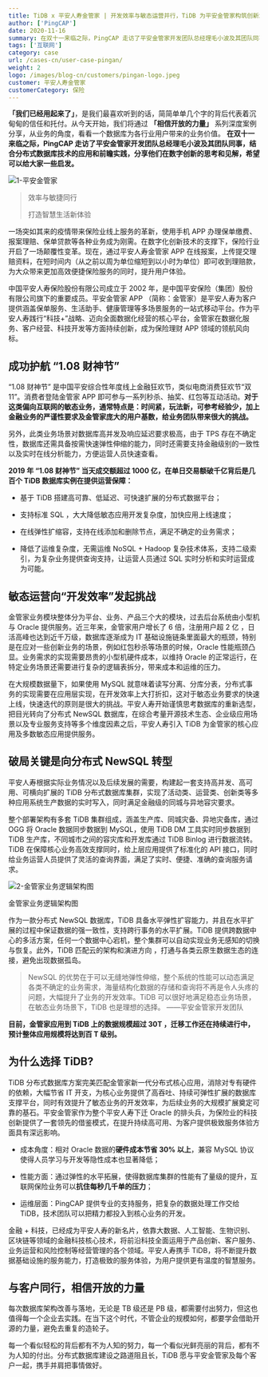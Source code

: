 ```yaml
---
title: TiDB x 平安人寿金管家 | 开发效率与敏态运营并行，TiDB 为平安金管家构筑创新业务的基石
author: ['PingCAP']
date: 2020-11-16
summary: 在双十一来临之际，PingCAP 走访了平安金管家开发团队总经理毛小波及其团队同事，结合分布式数据库技术的应用和前瞻实践，分享他们在数字创新的思考和见解，希望可以给大家一些启发。
tags: ['互联网']
category: case
url: /cases-cn/user-case-pingan/
weight: 2
logo: /images/blog-cn/customers/pingan-logo.jpeg
customer: 平安人寿金管家
customerCategory: 保险
---
```


**「我们已经用起来了」**，是我们最喜欢听到的话，简简单单几个字的背后代表着沉甸甸的信任和托付。从今天开始，我们将通过 **「相信开放的力量」** 系列深度案例分享，从业务的角度，看看一个数据库为各行业用户带来的业务价值。 **在双十一来临之际，PingCAP 走访了平安金管家开发团队总经理毛小波及其团队同事，结合分布式数据库技术的应用和前瞻实践，分享他们在数字创新的思考和见解，希望可以给大家一些启发。**

![1-平安金管家](media/user-case-pingan/1-平安金管家.jpg)

>效率与敏捷同行
>
>打造智慧生活新体验

一场突如其来的疫情带来保险业线上服务的革新，使用手机 APP 办理保单缴费、报案理赔、保单贷款等各种业务成为刚需。在数字化创新技术的支撑下，保险行业开启了一场颠覆性变革。现在，通过平安人寿金管家 APP 在线报案，上传提交理赔资料，在短时间内（从之前以周为单位缩短到以小时为单位）即可收到理赔款，为大众带来更加高效便捷保险服务的同时，提升用户体验。

中国平安人寿保险股份有限公司成立于 2002 年，是中国平安保险（集团）股份有限公司旗下的重要成员。平安金管家 APP （简称：金管家）是平安人寿为客户提供涵盖保单服务、生活助手、健康管理等多场景服务的一站式移动平台。作为平安人寿践行“科技+”战略、迈向全面数据化经营的核心平台，金管家在数据化服务、客户经营、科技开发等方面持续创新，成为保险理财 APP 领域的领航风向标。

## 成功护航 “1.08 财神节”

“1.08 财神节” 是中国平安综合性年度线上金融狂欢节，类似电商消费狂欢节“双 11”。消费者登陆金管家 APP 即可参与一系列秒杀、抽奖、红包等互动活动。**对于这类偏向互联网的敏态业务，通常特点是：时间紧，玩法新，可参考经验少，加上金融业务的严谨性要求及金管家庞大的用户基数，给业务团队带来很大的挑战。**

另外，此类业务场景对数据库高并发及响应延迟要求极高，由于 TPS 存在不确定性，数据库还需具备按需快速弹性伸缩的能力，同时还需要支持金融级别的一致性以及实时在线分析能力，方便运营人员快速查看。

**2019 年 “1.08 财神节” 当天成交额超过 1000 亿，在单日交易额破千亿背后是几百个 TiDB 数据库实例在提供运营保障：**

- 基于 TiDB 搭建高可靠、低延迟、可快速扩展的分布式数据平台；

- 支持标准 SQL ，大大降低敏态应用开发复杂度，加快应用上线速度；

- 在线弹性扩缩容，支持在线添加和删除节点，满足不确定的业务需求；

- 降低了运维复杂度，无需运维 NoSQL + Hadoop 复杂技术体系，支持二级索引，为复杂业务提供查询支持，让运营人员通过 SQL 实时分析和实时运营成为可能。

## 敏态运营向“开发效率”发起挑战

金管家业务模块整体分为平台、业务、产品三个大的模块，过去后台系统由小型机与 Oracle 提供服务。近三年来，金管家用户增长了 6 倍，注册用户超 2 亿 ，日活高峰也达到近千万级，数据库逐渐成为 IT 基础设施链条里面最大的瓶颈，特别是在应对一些创新业务的场景，例如红包秒杀等场景的时候，Oracle 性能瓶颈凸显。业务需求的实现需要昂贵的小型机硬件成本，以维持 Oracle 的正常运行，在特定业务场景还需要进行复杂的逻辑表拆分，带来成本和运维的压力。

在大规模数据量下，如果使用 MySQL 就意味着读写分离、分库分表，分布式事务的实现需要在应用层实现，在开发效率上大打折扣，这对于敏态业务要求的快速上线，快速迭代的原则是很大的挑战。平安人寿开始谨慎思考数据库的重新选型，把目光转向了分布式 NewSQL 数据库，在综合考量开源技术生态、企业级应用场景以及专业服务支持等多个维度因素之后，平安人寿引入 TiDB 为金管家的核心应用及多数敏态应用提供服务。

## 破局关键是向分布式 NewSQL 转型

平安人寿根据实际业务情况以及后续发展的需要，构建起一套支持高并发、高可用、可横向扩展的 TiDB 分布式数据库集群，实现了活动类、运营类、创新类等多种应用系统生产数据的实时写入，同时满足金融级的同城与异地容灾要求。 

整个部署架构有多套 TiDB 集群组成，涵盖生产库、同城灾备、异地灾备库，通过 OGG 将 Oracle 数据同步数据到 MySQL，使用 TiDB DM 工具实时同步数据到 TiDB 生产库，不同城市之间的容灾库和开发库通过 TiDB Binlog 进行数据流转。TiDB 在保障核心业务高效支撑同时，给上层应用提供了标准化的 API 接口，同时给业务运营人员提供了灵活的查询界面，满足了实时、便捷、准确的查询服务请求。

![2-金管家业务逻辑架构图](media/user-case-pingan/2-金管家业务逻辑架构图.png)

<div class="caption-center">金管家业务逻辑架构图</div>

作为一款分布式 NewSQL 数据库，TiDB 具备水平弹性扩容能力，并且在水平扩展的过程中保证数据的强一致性，支持跨行事务的水平扩展。TiDB 提供跨数据中心的多活方案，任何一个数据中心宕机，整个集群可以自动实现业务无感知的切换与恢复。此外，TiDB 匹配云的架构和演进方向 ，打通与各类云原生数据生态的连接，避免出现数据孤岛。

>NewSQL 的优势在于可以无缝地弹性伸缩，整个系统的性能可以动态满足各类不确定的业务需求，海量结构化数据的存储和查询将不再是令人头疼的问题，大幅提升了业务的开发效率。TiDB 可以很好地满足稳态业务场景，在敏态业务场景下，TiDB 也是理想的选择。   ——平安金管家开发团队 

**目前，金管家应用到 TiDB 上的数据规模超过 30T ，迁移工作还在持续进行中，预计整体应用规模将达到百 T 级别。**

## 为什么选择 TiDB?

TiDB 分布式数据库方案完美匹配金管家新一代分布式核心应用，消除对专有硬件的依赖，大幅节省 IT 开支，为核心业务提供了高吞吐、持续可弹性扩展的数据库支撑平台，同时有效提升了敏态业务的开发效率，为后续业务的大规模扩展奠定可靠的基石。平安金管家作为整个平安人寿下迁 Oracle 的排头兵，为保险业的科技创新提供了一套领先的借鉴模式，在提升持续高可用、为客户提供极致服务体验方面具有深远影响。

- 成本角度：相对 Oracle 数据的**硬件成本节省 30% 以上**，兼容 MySQL 协议使得人员学习与开发等隐性成本也显著降低；

- 性能方面：通过弹性的水平拓展，使得数据库集群的性能有了量级的提升，互联网保险业务可以**抗住每秒几千单的压力**；

- 运维层面：PingCAP 提供专业的支持服务，把复杂的数据处理工作交给 TiDB，技术团队可以把精力都投入到核心业务的开发。

金融 + 科技，已经成为平安人寿的新名⽚，依靠大数据、人工智能、生物识别、区块链等领域的金融科技核心技术，将前沿科技全面运用于产品创新、客户服务、业务运营和风险控制等经营管理的各个领域。平安人寿携手 TiDB，将不断提升数据基础设施的服务能力，打造极致的服务体验，为用户提供更有温度的智慧服务。

## 与客户同行，相信开放的力量

每次数据库架构改善与落地，无论是 TB 级还是 PB 级，都需要付出努力，但这也值得每一个企业去实践。在当下这个时代，不管企业的规模如何，都要学会借助开源的力量，避免去重复的造轮子。

每一个看似轻松的背后都有不为人知的努力，每一个看似光鲜亮丽的背后，都有不为人知的付出。分布式数据库建设之路道阻且长，TiDB 愿与平安金管家及每个客户一起，携手并肩把事情做好。